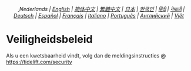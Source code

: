 <div align="center">
    <h6>
        <a href="../">
            <picture>
                <source type="image/svg+xml" media="(prefers-color-scheme: dark)" srcset="https://assets.chatgptjs.org/images/icons/earth/white/icon32.svg?v=e638eac">
               <img height=14 src="https://assets.chatgptjs.org/images/icons/earth/black/icon32.svg?v=e638eac">
            </picture>
        </a>
        Nederlands |
        <a href="../SECURITY.md">English</a> |
        <a href="../zh-cn/SECURITY.md">简体中文</a> |
        <a href="../zh-tw/SECURITY.md">繁體中文</a> |
        <a href="../ja/SECURITY.md">日本</a> |
        <a href="../ko/SECURITY.md">한국인</a> |
        <a href="../hi/SECURITY.md">हिंदी</a> |
        <a href="../ne/SECURITY.md">नेपाली</a> |
        <a href="../de/SECURITY.md">Deutsch</a> |
        <a href="../es/SECURITY.md">Español</a> |
        <a href="../fr/SECURITY.md">Français</a> |
        <a href="../it/SECURITY.md">Italiano</a> |
        <a href="../pt/SECURITY.md">Português</a> |
        <a href="../ru/SECURITY.md">Английский</a> |
        <a href="../vi/SECURITY.md">Việt</a>
    </h6>
</div>

# Veiligheidsbeleid

Als u een kwetsbaarheid vindt, volg dan de meldingsinstructies @ https://tidelift.com/security
